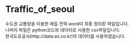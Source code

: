 # Traffic_of_seoul

<p>수도권 교통량을 이용한 매출 전략.word이 최종 정리된 파일입니다.<br> 
나머지 파일은 python코드와 데이터로 사용한 csv파일입니다.<br>
한국도로공사(http://data.ex.co.kr)의 데이터를 사용하였습니다.<p>
